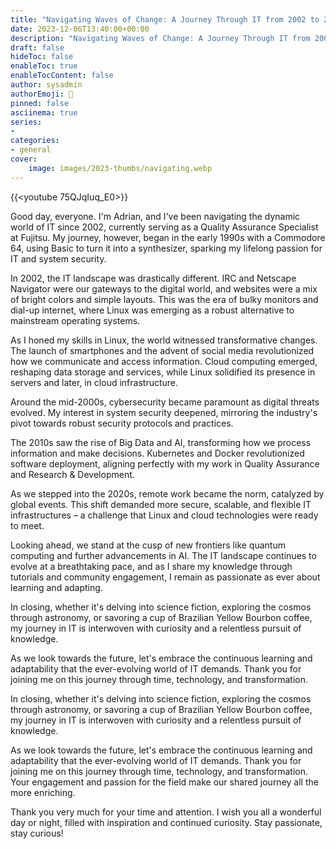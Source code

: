 ```yaml
---
title: "Navigating Waves of Change: A Journey Through IT from 2002 to 2023"
date: 2023-12-06T13:40:00+00:00
description: "Navigating Waves of Change: A Journey Through IT from 2002 to 2023"
draft: false
hideToc: false
enableToc: true
enableTocContent: false
author: sysadmin
authorEmoji: 🐧
pinned: false
asciinema: true
series:
- 
categories:
- general 
cover:
    image: images/2023-thumbs/navigating.webp
---
```


{{<youtube 75QJqIuq_E0>}}

Good day, everyone. I'm Adrian, and I've been navigating the dynamic world of IT since 2002, currently serving as a Quality Assurance Specialist at Fujitsu. My journey, however, began in the early 1990s with a Commodore 64, using Basic to turn it into a synthesizer, sparking my lifelong passion for IT and system security.

In 2002, the IT landscape was drastically different. IRC and Netscape Navigator were our gateways to the digital world, and websites were a mix of bright colors and simple layouts. This was the era of bulky monitors and dial-up internet, where Linux was emerging as a robust alternative to mainstream operating systems.

As I honed my skills in Linux, the world witnessed transformative changes. The launch of smartphones and the advent of social media revolutionized how we communicate and access information. Cloud computing emerged, reshaping data storage and services, while Linux solidified its presence in servers and later, in cloud infrastructure.

Around the mid-2000s, cybersecurity became paramount as digital threats evolved. My interest in system security deepened, mirroring the industry's pivot towards robust security protocols and practices.

The 2010s saw the rise of Big Data and AI, transforming how we process information and make decisions. Kubernetes and Docker revolutionized software deployment, aligning perfectly with my work in Quality Assurance and Research & Development.

As we stepped into the 2020s, remote work became the norm, catalyzed by global events. This shift demanded more secure, scalable, and flexible IT infrastructures – a challenge that Linux and cloud technologies were ready to meet.

Looking ahead, we stand at the cusp of new frontiers like quantum computing and further advancements in AI. The IT landscape continues to evolve at a breathtaking pace, and as I share my knowledge through tutorials and community engagement, I remain as passionate as ever about learning and adapting.

In closing, whether it's delving into science fiction, exploring the cosmos through astronomy, or savoring a cup of Brazilian Yellow Bourbon coffee, my journey in IT is interwoven with curiosity and a relentless pursuit of knowledge.

As we look towards the future, let's embrace the continuous learning and adaptability that the ever-evolving world of IT demands. Thank you for joining me on this journey through time, technology, and transformation.

In closing, whether it's delving into science fiction, exploring the cosmos through astronomy, or savoring a cup of Brazilian Yellow Bourbon coffee, my journey in IT is interwoven with curiosity and a relentless pursuit of knowledge.

As we look towards the future, let's embrace the continuous learning and adaptability that the ever-evolving world of IT demands. Thank you for joining me on this journey through time, technology, and transformation. Your engagement and passion for the field make our shared journey all the more enriching.

Thank you very much for your time and attention. I wish you all a wonderful day or night, filled with inspiration and continued curiosity. Stay passionate, stay curious!
